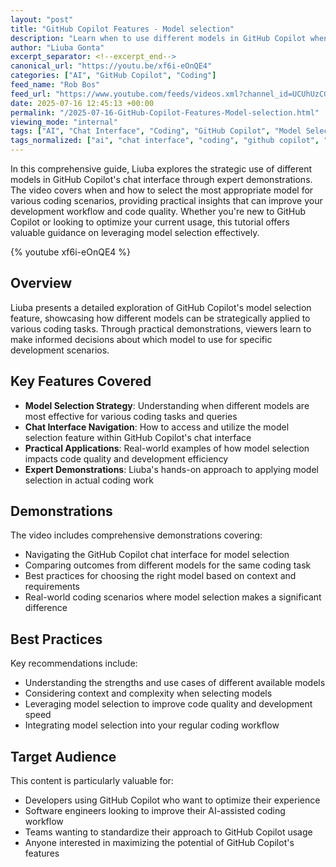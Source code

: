 ```yaml
---
layout: "post"
title: "GitHub Copilot Features - Model selection"
description: "Learn when to use different models in GitHub Copilot when asking questions in the chat interface. Liuba demonstrates how to apply model selection in coding work with practical examples."
author: "Liuba Gonta"
excerpt_separator: <!--excerpt_end-->
canonical_url: "https://youtu.be/xf6i-eOnQE4"
categories: ["AI", "GitHub Copilot", "Coding"]
feed_name: "Rob Bos"
feed_url: "https://www.youtube.com/feeds/videos.xml?channel_id=UCUhUzCG4QBTMm06-zlS408A"
date: 2025-07-16 12:45:13 +00:00
permalink: "/2025-07-16-GitHub-Copilot-Features-Model-selection.html"
viewing_mode: "internal"
tags: ["AI", "Chat Interface", "Coding", "GitHub Copilot", "Model Selection", "Programming", "Software Development", "Videos", "VS Code"]
tags_normalized: ["ai", "chat interface", "coding", "github copilot", "model selection", "programming", "software development", "videos", "vs code"]
---
```


In this comprehensive guide, Liuba explores the strategic use of different models in GitHub Copilot's chat interface through expert demonstrations. The video covers when and how to select the most appropriate model for various coding scenarios, providing practical insights that can improve your development workflow and code quality. Whether you're new to GitHub Copilot or looking to optimize your current usage, this tutorial offers valuable guidance on leveraging model selection effectively.<!--excerpt_end-->

{% youtube xf6i-eOnQE4 %}

## Overview

Liuba presents a detailed exploration of GitHub Copilot's model selection feature, showcasing how different models can be strategically applied to various coding tasks. Through practical demonstrations, viewers learn to make informed decisions about which model to use for specific development scenarios.

## Key Features Covered

- **Model Selection Strategy**: Understanding when different models are most effective for various coding tasks and queries
- **Chat Interface Navigation**: How to access and utilize the model selection feature within GitHub Copilot's chat interface
- **Practical Applications**: Real-world examples of how model selection impacts code quality and development efficiency
- **Expert Demonstrations**: Liuba's hands-on approach to applying model selection in actual coding work

## Demonstrations

The video includes comprehensive demonstrations covering:

- Navigating the GitHub Copilot chat interface for model selection
- Comparing outcomes from different models for the same coding task
- Best practices for choosing the right model based on context and requirements
- Real-world coding scenarios where model selection makes a significant difference

## Best Practices

Key recommendations include:

- Understanding the strengths and use cases of different available models
- Considering context and complexity when selecting models
- Leveraging model selection to improve code quality and development speed
- Integrating model selection into your regular coding workflow

## Target Audience

This content is particularly valuable for:

- Developers using GitHub Copilot who want to optimize their experience
- Software engineers looking to improve their AI-assisted coding workflow
- Teams wanting to standardize their approach to GitHub Copilot usage
- Anyone interested in maximizing the potential of GitHub Copilot's features
